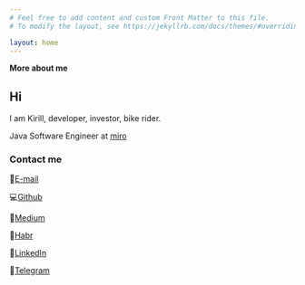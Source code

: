 ```yaml
---
# Feel free to add content and custom Front Matter to this file.
# To modify the layout, see https://jekyllrb.com/docs/themes/#overriding-theme-defaults

layout: home
---
```

__More about me__

## Hi
I am Kirill, developer, investor, bike rider.

Java Software Engineer at [miro](miro.com)

### Contact me
:e-mail:[E-mail](mailto:kirya522@gmail.com)

:computer:[Github](https://github.com/Kirya522)

:dart:[Medium](https://kirya522.medium.com/)

:paperclip:[Habr](https://habr.com/ru/users/kirya522/)

:bell:[LinkedIn](https://www.linkedin.com/in/kirill-grischuk/)

:briefcase:[Telegram](https://t.me/kirill_grischuk)
